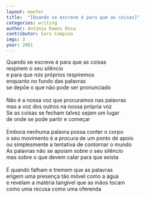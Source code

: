 ```yaml
---
layout: master
title:  "[Quando se escreve é para que as coisas]"
categories: writing
author: António Ramos Rosa
contributor: Sara Campino
imgs: 3
year: 2001
---
```


Quando se escreve é para que as coisas  
respirem o seu silêncio  
e para que nós próprios respiremos  
enquanto no fundo das palavras  
se depõe o que não pode ser pronunciado  
   
Não é a nossa voz que procuramos nas palavras  
mas a voz dos outros na nossa própria voz  
Se as coisas se fecham talvez sejam um lugar  
de onde se pode partir e começar  
   
Embora nenhuma palavra possa conter o corpo  
o seu movimento é a procura de um ponto de apoio  
ou simplesmente a tentativa de contornar o mundo  
As palavras não se apoiam sobre o seu silêncio  
mas sobre o que devem calar para que exista  
   
É quando falham e tremem que as palavras   
erigem uma presença tão móvel como a água  
e revelam a matéria tangível que as mãos tocam  
como uma recusa como uma oferenda  






